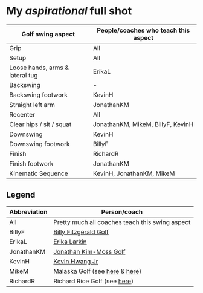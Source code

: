 # My *aspirational* full shot

Golf swing aspect  | People/coaches who teach this aspect
-------------------|-------------------------------------
Grip               | All
Setup              | All
Loose hands, arms & lateral tug | ErikaL
Backswing          | -
Backswing footwork | KevinH
Straight left arm  | JonathanKM
Recenter           | All
Clear hips / sit / squat | JonathanKM, MikeM, BillyF, KevinH
Downswing          | KevinH
Downswing footwork | BillyF
Finish             | RichardR
Finish footwork    | JonathanKM
Kinematic Sequence | KevinH, JonathanKM, MikeM


## Legend

Abbreviation | Person/coach
-------------|-------------
All          | Pretty much all coaches teach this swing aspect
BillyF       | [Billy Fitzgerald Golf](../people/Links_BillyFitzgerald.md)
ErikaL       | [Erika Larkin](../people/Links_ErikaLarkin.md)
JonathanKM   | [Jonathan Kim-Moss Golf](../people/Links_JonathanKimMoss.md)
KevinH       | [Kevin Hwang Jr](../people/Links_KevinHwangJr.md)
MikeM        | Malaska Golf (see [here](../Links_KinematicSequence.md) & [here](../Links_GolfTips2025a.md))
RichardR     | Richard Rice Golf (see [here](../Links_GolfTips2025a.md))

